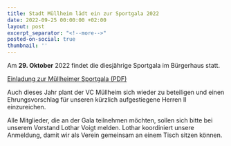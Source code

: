 ```yaml
---
title: Stadt Müllheim lädt ein zur Sportgala 2022
date: 2022-09-25 00:00:00 +02:00
layout: post
excerpt_separator: "<!--more-->"
posted-on-social: true
thumbnail: ''
---
```


Am **29. Oktober** 2022 findet die diesjährige Sportgala im Bürgerhaus statt.

[Einladung zur Müllheimer Sportgala (PDF)](/upload/2022/09/25/einladung-zur-mullheimer-sportgala-am-29-10-2022.pdf "einladung-zur-mullheimer-sportgala-am-29-10-2022.pdf")

Auch dieses Jahr plant der VC Müllheim sich wieder zu beteiligen und einen Ehrungsvorschlag für unseren kürzlich aufgestiegene Herren II einzureichen.

Alle Mitglieder, die an der Gala teilnehmen möchten, sollen sich bitte bei unserem Vorstand Lothar Voigt melden. Lothar koordiniert unsere Anmeldung, damit wir als Verein gemeinsam an einem Tisch sitzen können. 